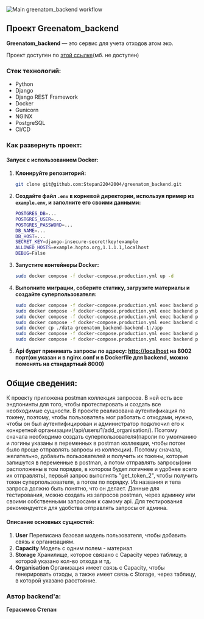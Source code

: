 ![Main greenatom_backend workflow](https://github.com/Stepan22042004/greenatom_backend/actions/workflows/main.yml/badge.svg)
## Проект **Greenatom_backend**

**Greenatom_backend** — это сервис для учета отходов атом эко.

Проект доступен по [этой ссылке](http://84.201.179.197:8002/api/)(мб. не доступен)

### Стек технологий:
- Python
- Django
- Django REST Framework
- Docker
- Gunicorn
- NGINX
- PostgreSQL
- CI/CD

### Как развернуть проект:

#### Запуск с использованием Docker:

1. **Клонируйте репозиторий:**
   ```bash
   git clone git@github.com:Stepan22042004/greenatom_backend.git
   ```

2. **Создайте файл `.env` в корневой директории, используя пример из `example.env`, и заполните его своими данными:**
   ```bash
   POSTGRES_DB=...
   POSTGRES_USER=...
   POSTGRES_PASSWORD=...
   DB_NAME=...
   DB_HOST=...
   SECRET_KEY=django-insecure-secret!key!example
   ALLOWED_HOSTS=example.hopto.org,1.1.1.1,localhost
   DEBUG=False
   ```

3. **Запустите контейнеры Docker:**
   ```bash
   sudo docker compose -f docker-compose.production.yml up -d
   ```

4. **Выполните миграции, соберите статику, загрузите материалы и создайте суперпользователя:**
   ```bash
   sudo docker compose -f docker-compose.production.yml exec backend python manage.py makemigrations organisations
   sudo docker compose -f docker-compose.production.yml exec backend python manage.py migrate
   sudo docker compose -f docker-compose.production.yml exec backend python manage.py collectstatic --noinput
   sudo docker compose -f docker-compose.production.yml exec backend cp -r /app/collected_static/. /backend_static/static/
   sudo docker cp ./data greenatom_backend-backend-1:/app
   sudo docker compose -f docker-compose.production.yml exec backend python manage.py load_materials
   sudo docker compose -f docker-compose.production.yml exec backend python manage.py createsuperuser
   ```

5. **Api будет принимать запросы по адресу: [http://localhost](http://localhost) на 8002 порт(он указан и в nginx.conf и в Dockerfile для backend, можно поменять на стандартный 8000)**



## Общие сведения:

К проекту приложена postman коллекция запросов. В ней есть все эндпонинты для того, чтобы протестировать и создать все необходимые сущности.
В проекте реализована аутентификация по токену, поэтому, чтобы пользователь мог работать с отходами, нужно, чтобы он был аутентифицирован и администратор подключил его к конкретной организации(/api/users/1/add_organisation/). Поэтому сначала необходимо создать суперпользователя(пароли по умолчанию и логины указаны в переменных в postman коллекции, чтобы потом было проще отправлять запросы из коллекции). Поэтому сначала, желательно, добавить пользователей и получить их токены, которые запишутся в переменные в postman, а потом отправлять запросы(они расположены в том порядке, в котором будет логичнее и удобнее всего их отправлять), первый запрос выполнять "get_token_2", чтобы получить токен суперпользователя, а потом по порядку. Из названия и тела запроса должно быть понятно, что он делает. Данные для тестирования, можно создать из запросов postman, через админку или своими собственными запросами к самому api. Для тестирования рекомендуется для удобства отправлять запросы от админа.


#### Описание основных сущностей:

1. **User**
   Переписана базовая модель пользователя, чтобы добавить связь к организациям.
2. **Capacity**
   Модель с одним полем - материал
3. **Storage**
  Хранилище, которое связано с Capacity через таблицу, в которой указано кол-во отхода и тд.
4. **Organisation**
   Организация имеет связь с Capacity, чтобы генерировать отходы, а также имеет связь с Storage, через таблицу, в которой указано расстояние.
   

### Автор backend'а:
**Герасимов Степан**
